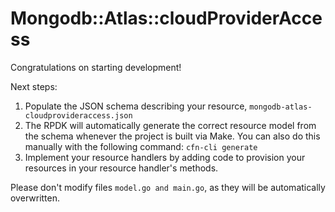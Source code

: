 # Mongodb::Atlas::cloudProviderAccess

Congratulations on starting development!

Next steps:

1. Populate the JSON schema describing your resource, `mongodb-atlas-cloudprovideraccess.json`
2. The RPDK will automatically generate the correct resource model from the
   schema whenever the project is built via Make.
   You can also do this manually with the following command: `cfn-cli generate`
3. Implement your resource handlers by adding code to provision your resources in your resource handler's methods.

Please don't modify files `model.go and main.go`, as they will be automatically overwritten.
